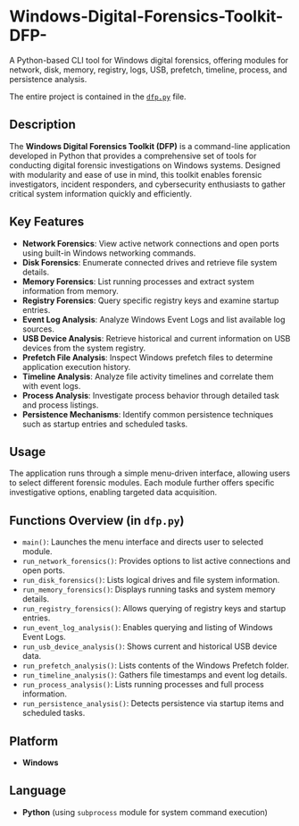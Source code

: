 # Windows-Digital-Forensics-Toolkit-DFP-
A Python-based CLI tool for Windows digital forensics, offering modules for network, disk, memory, registry, logs, USB, prefetch, timeline, process, and persistence analysis.

The entire project is contained in the [`dfp.py`](dfp.py) file.


## Description

The **Windows Digital Forensics Toolkit (DFP)** is a command-line application developed in Python that provides a comprehensive set of tools for conducting digital forensic investigations on Windows systems. Designed with modularity and ease of use in mind, this toolkit enables forensic investigators, incident responders, and cybersecurity enthusiasts to gather critical system information quickly and efficiently.

## Key Features

- **Network Forensics**: View active network connections and open ports using built-in Windows networking commands.
- **Disk Forensics**: Enumerate connected drives and retrieve file system details.
- **Memory Forensics**: List running processes and extract system information from memory.
- **Registry Forensics**: Query specific registry keys and examine startup entries.
- **Event Log Analysis**: Analyze Windows Event Logs and list available log sources.
- **USB Device Analysis**: Retrieve historical and current information on USB devices from the system registry.
- **Prefetch File Analysis**: Inspect Windows prefetch files to determine application execution history.
- **Timeline Analysis**: Analyze file activity timelines and correlate them with event logs.
- **Process Analysis**: Investigate process behavior through detailed task and process listings.
- **Persistence Mechanisms**: Identify common persistence techniques such as startup entries and scheduled tasks.

## Usage

The application runs through a simple menu-driven interface, allowing users to select different forensic modules. Each module further offers specific investigative options, enabling targeted data acquisition.

## Functions Overview (in `dfp.py`)

- `main()`: Launches the menu interface and directs user to selected module.
- `run_network_forensics()`: Provides options to list active connections and open ports.
- `run_disk_forensics()`: Lists logical drives and file system information.
- `run_memory_forensics()`: Displays running tasks and system memory details.
- `run_registry_forensics()`: Allows querying of registry keys and startup entries.
- `run_event_log_analysis()`: Enables querying and listing of Windows Event Logs.
- `run_usb_device_analysis()`: Shows current and historical USB device data.
- `run_prefetch_analysis()`: Lists contents of the Windows Prefetch folder.
- `run_timeline_analysis()`: Gathers file timestamps and event log details.
- `run_process_analysis()`: Lists running processes and full process information.
- `run_persistence_analysis()`: Detects persistence via startup items and scheduled tasks.

## Platform

- **Windows**

## Language

- **Python** (using `subprocess` module for system command execution)
